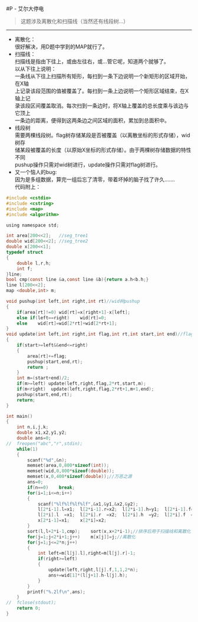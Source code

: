 #P - 艾尔大停电
>这题涉及离散化和扫描线（当然还有线段树...）

---
* 离散化：  
很好解决，用D题中学到的MAP就行了。
* 扫描线：  
扫描线是指由下往上，或由左往右，或...管它呢，知道两个就够了。  
以从下往上说明：  
一条线从下往上扫描所有矩形，每扫到一条下边说明一个新矩形的区域开始，在X轴  
上记录该段范围的值被覆盖了。每扫到一条上边说明一个矩形区域结束，在X轴上记  
录该段区间覆盖取消。每次扫到一条边时，将X轴上覆盖的总长度乘与该边与它顶上  
一条边的距离，便得到这两条边之间区域的面积，累加到总面积中。  
* 线段树  
需要两棵线段树。flag树存储某段是否被覆盖（以离散坐标的形式存储），wid树存    
储某段被覆盖的长度（以原始X坐标的形式存储）。由于两棵树存储数据的特性不同  
pushup操作只需对wid树进行，update操作只需对flag树进行。  
* 又一个恼人的bug:  
因为是多组数据，算完一组后忘了清零，带着坏掉的脑子找了许久.......  
代码附上：
```C
#include <cstdio>
#include <cstring>
#include <map>
#include <algorithm>

using namespace std;

int area[200<<2];	//seg_tree1
double wid[200<<2]; //seg_tree2
double x[200<<1];
typedef struct 
{
	double l,r,h;
	int f;
}line;
bool cmp(const line &a,const line &b){return a.h<b.h;}
line l[200<<2];
map <double,int> m;

void pushup(int left,int right,int rt)//wid树pushup
{
	if(area[rt]!=0)	wid[rt]=x[right+1]-x[left];
	else if(left==right)	wid[rt]=0;
	else	wid[rt]=wid[2*rt]+wid[2*rt+1];
}
void update(int left,int right,int flag,int rt,int start,int end)//flag树update
{
	if(start>=left&&end<=right)
	{
		area[rt]+=flag;
		pushup(start,end,rt);
		return ;
	}
	int m=(start+end)/2;
	if(m>=left) update(left,right,flag,2*rt,start,m);
	if(m<right)	 update(left,right,flag,2*rt+1,m+1,end);
	pushup(start,end,rt);
	return;
}

int main()
{
	int n,i,j,k;
	double x1,x2,y1,y2;
	double ans=0;
//	freopen("abc","r",stdin);
	while(1)
	{
		scanf("%d",&n);
		memset(area,0,800*sizeof(int));
		memset(wid,0,800*sizeof(double));
		memset(x,0,400*sizeof(double));//万恶之源
		ans=0;
		if(n==0)	break;
		for(i=1;i<=n;i++)
		{
			scanf("%lf%lf%lf%lf",&x1,&y1,&x2,&y2);
			l[2*i-1].l=x1;	l[2*i-1].r=x2;	l[2*i-1].h=y1;	l[2*i-1].f=1;
			l[2*i].l  =x1;	l[2*i].r  =x2;	l[2*i].h  =y2;	l[2*i].f  =-1;
			x[2*i-1]=x1;	x[2*i]=x2;
		}
		sort(l,l+2*i-1,cmp);	sort(x,x+2*i-1);//排序后用于扫描线和离散化
		for(j=1;j<2*i+1;j++)	m[x[j]]=j;//离散化
		for(j=1;j<=2*n;j++)
		{
			int left=m[l[j].l],right=m[l[j].r]-1;
			if(right>=left)
			{
				update(left,right,l[j].f,1,1,2*n);
				ans+=wid[1]*(l[j+1].h-l[j].h);
			}
		}
		printf("%.2lf\n",ans);
	}
//	fclose(stdout);
	return 0;
}
```